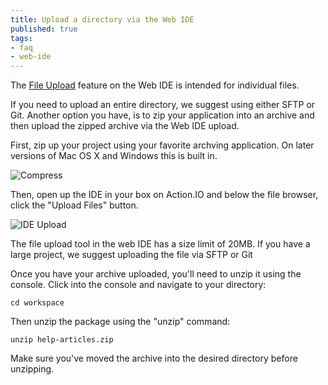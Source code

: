 ```yaml
---
title: Upload a directory via the Web IDE
published: true
tags:
- faq
- web-ide
---
```


The [File Upload](http://help.action.io/customer/portal/articles/963163-file-uploads) feature on the Web IDE is intended for individual files.

If you need to upload an entire directory, we suggest using either SFTP or Git. Another option you have, is to zip your application into an archive and then upload the zipped archive via the Web IDE upload.

First, zip up your project using your favorite archving application. On later versions of Mac OS X and Windows this is built in.

![Compress](https://raw.github.com/action-io/action-assets/master/support/screenshots/compress-menu.png)

Then, open up the IDE in your box on Action.IO and below the file browser, click the "Upload Files" button.

![IDE Upload](https://raw.github.com/action-io/action-assets/master/support/screenshots/ide-upload.png)

<p class="alert">The file upload tool in the web IDE has a size limit of 20MB. If you have a large project, we suggest uploading the file via SFTP or Git</a>

Once you have your archive uploaded, you'll need to unzip it using the console. Click into the console and navigate to your directory:

    cd workspace

Then unzip the package using the "unzip" command:

    unzip help-articles.zip

<p class="note">Make sure you've moved the archive into the desired directory before unzipping.</p>
